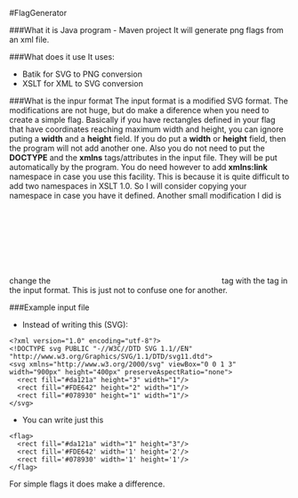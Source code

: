 #FlagGenerator

###What it is
Java program - Maven project
It will generate png flags from an xml file.

###What does it use
It uses:
* Batik for SVG to PNG conversion
* XSLT for XML to SVG conversion

###What is the inpur format
The input format is a modified SVG format. 
The modifications are not huge, but do make a diference when you need to create a simple flag.
Basically if you have rectangles defined in your flag that have coordinates reaching maximum width and height, you can ignore puting a **width** and a **height** field.
If you do put a **width** or **height** field, then the program will not add another one. Also you do not need to put the **DOCTYPE** and the **xmlns** tags/attributes in the input file.
They will be put automatically by the program. You do need however to add **xmlns:link** namespace in case you use this facility. This is because it is quite difficult to add two namespaces 
in XSLT 1.0. So I will consider copying your namespace in case you have it defined.
Another small modification I did is change the **<svg>** tag with the **<flag>** tag in the input format. This is just not to confuse one for another.

###Example input file

* Instead of writing this (SVG):
```
<?xml version="1.0" encoding="utf-8"?>
<!DOCTYPE svg PUBLIC "-//W3C//DTD SVG 1.1//EN" "http://www.w3.org/Graphics/SVG/1.1/DTD/svg11.dtd">
<svg xmlns="http://www.w3.org/2000/svg" viewBox="0 0 1 3" width="900px" height="400px" preserveAspectRatio="none">
  <rect fill="#da121a" height="3" width="1"/>
  <rect fill="#FDE642" height="2" width="1"/>
  <rect fill="#078930" height="1" width="1"/>
</svg>

```

* You can write just this
```
<flag>
  <rect fill="#da121a" width="1" height="3"/>
  <rect fill='#FDE642' width='1' height='2'/>
  <rect fill='#078930' width='1' height='1'/>
</flag>

```
For simple flags it does make a difference.
